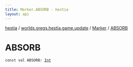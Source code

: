 ```yaml
---
title: Marker.ABSORB - hestia
layout: api
---
```


<div class='api-docs-breadcrumbs'><a href="../../index.html">hestia</a> / <a href="../index.html">worlds.gregs.hestia.game.update</a> / <a href="index.html">Marker</a> / <a href="./-a-b-s-o-r-b.html">ABSORB</a></div>

# ABSORB

<div class="signature"><code><span class="keyword">const</span> <span class="keyword">val </span><span class="identifier">ABSORB</span><span class="symbol">: </span><a href="https://kotlinlang.org/api/latest/jvm/stdlib/kotlin/-int/index.html"><span class="identifier">Int</span></a></code></div>
